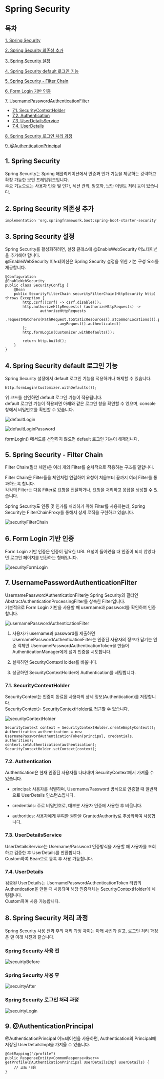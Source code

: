 # Spring Security

## 목차

[1. Spring Security](#1-spring-security)

[2. Spring Security 의존성 추가](#2-spring-security-의존성-추가)

[3. Spring Security 설정](#3-spring-security-설정)

[4. Spring Security default 로그인 기능](#4-spring-security-default-로그인-기능)

[5. Spring Security - Filter Chain](#5-spring-security---filter-chain)

[6. Form Login 기반 인증](#6-form-login-기반-인증)

[7. UsernamePasswordAuthenticationFilter](#7-usernamepasswordauthenticationfilter)
- [7.1. SecurityContextHolder](#71-securitycontextholder)
- [7.2. Authentication](#72-authentication)
- [7.3. UserDetailsService](#73-userdetailsservice)
- [7.4. UserDetails](#74-userdetails)

[8. Spring Security 로그인 처리 과정](#8-spring-security-처리-과정)

[9. @AuthenticationPrincipal](#9-authenticationprincipal)

## 1. Spring Security

Spring Security는 Spring 애플리케이션에서 인증과 인가 기능을 제공하는 강력하고 확장 가능한 보안 프레임워크입니다.<br>
주요 기능으로는 사용자 인증 및 인가, 세션 관리, 암호화, 보안 이벤트 처리 등이 있습니다.

## 2. Spring Security 의존성 추가

```
implementation 'org.springframework.boot:spring-boot-starter-security'
```

## 3. Spring Security 설정

Spring Security를 활성화하려면, 설정 클래스에 @EnableWebSecurity 어노테이션을 추가해야 합니다.<br>
@EnableWebSecurity 어노테이션은 Spring Security 설정을 위한 기본 구성 요소를 제공합니다.

```
@Configuration
@EnableWebSecurity
public class SecurityConfig {
    @Bean
    public SecurityFilterChain securityFilterChain(HttpSecurity http) throws Exception {
        http.csrf((csrf) -> csrf.disable());
        http.authorizeHttpRequests( (authorizeHttpRequests) ->
                authorizeHttpRequests
                        .requestMatchers(PathRequest.toStaticResources().atCommonLocations()).permitAll()
                        .anyRequest().authenticated()
        );
        http.formLogin(Customizer.withDefaults());
        
        return http.build();
    }
}
```

## 4. Spring Security default 로그인 기능

Spring Security 설정에서 default 로그인 기능을 적용하거나 해제할 수 있습니다.

```
http.formLogin(Customizer.withDefaults());
```

위 코드를 선언하면 default 로그인 기능이 적용됩니다.<br>
default 로그인 기능이 적용되면 아래와 같은 로그인 창을 확인할 수 있으며, console 창에서 비밀번호를 확인할 수 있습니다.

![defaultLogin](../img/defaultLogin.png)

![defaultLoginPassword](../img/defaultLoginPassword.png)

formLogin() 메서드를 선언하지 않으면 default 로그인 기능이 해제됩니다.

## 5. Spring Security - Filter Chain

Filter Chain(필터 체인)은 여러 개의 Filter를 순차적으로 적용하는 구조를 말합니다.

Filter Chain은 Filter들을 체인처럼 연결하여 요청이 처음부터 끝까지 여러 Filter를 통과하도록 합니다.<br>
각각의 Filter는 다음 Filter로 요청을 전달하거나, 요청을 처리하고 응답을 생성할 수 있습니다.

Spring Security도 인증 및 인가를 처리하기 위해 Filter를 사용하는데, Spring Security는 FilterChainProxy를 통해서 상세 로직을 구현하고 있습니다.

![securityFilterChain](../img/securityFilterChain.png)

## 6. Form Login 기반 인증

Form Login 기반 인증은 인증이 필요한 URL 요청이 들어왔을 때 인증이 되지 않았다면 로그인 페이지를 반환하는 형태입니다.

![securityFormLogin](../img/securityFormLogin.png)

## 7. UsernamePasswordAuthenticationFilter

UsernamePasswordAuthenticationFilter는 Spring Security의 필터인 AbstractAuthenticationProcessingFilter를 상속한 Filter입니다.<br>
기본적으로 Form Login 기반을 사용할 때 username과 password를 확인하여 인증합니다.

![usernamePasswordAuthenticationFilter](../img/usernamePasswordAuthenticationFilter.PNG)

1. 사용자가 username과 password를 제출하면 UsernamePasswordAuthenticationFilter는 인증된 사용자의 정보가 담기는 인증 객체인 UsernamePasswordAuthenticationToken을 만들어 AuthenticationManager에게 넘겨 인증을 시도합니다.

2. 실패하면 SecurityContextHolder를 비웁니다.

3. 성공하면 SecurityContextHolder에 Authentication를 세팅합니다.

### 7.1. SecurityContextHolder

SecurityContext는 인증이 완료된 사용자의 상세 정보(Authentication)를 저장합니다.<br>
SecurityContext는 SecurityContextHolder로 접근할 수 있습니다.

![securityContextHolder](../img/securityContextHolder.PNG)

```
SecurityContext context = SecurityContextHolder.createEmptyContext();
Authentication authentication = new UsernamePasswordAuthenticationToken(principal, credentials, authorities);
context.setAuthentication(authentication);
SecurityContextHolder.setContext(context);
```

### 7.2. Authentication

Authentication은 현재 인증된 사용자를 나타내며 SecurityContext에서 가져올 수 있습니다.

- principal: 사용자를 식별하며, Username/Password 방식으로 인증할 때 일반적으로 UserDetails 인스턴스입니다.

- credentials: 주로 비밀번호로, 대부분 사용자 인증에 사용한 후 비웁니다.

- authorities: 사용자에게 부여한 권한을 GrantedAuthority로 추상화하여 사용합니다.

### 7.3. UserDetailsService

UserDetailsService는 Username/Password 인증방식을 사용할 때 사용자를 조회하고 검증한 후 UserDetails를 반환합니다.<br>
Custom하여 Bean으로 등록 후 사용 가능합니다.

### 7.4. UserDetails

검증된 UserDetails는 UsernamePasswordAuthenticationToken 타입의 Authentication을 만들 때 사용되며 해당 인증객체는 SecurityContextHolder에 세팅됩니다.<br>
Custom하여 사용 가능합니다.

## 8. Spring Security 처리 과정

Spring Security 사용 전과 후의 처리 과정 차이는 아래 사진과 같고, 로그인 처리 과정은 맨 아래 사진과 같습니다.

### Spring Security 사용 전

![secuirtyBefore](../img/secuirtyBefore.png)

### Spring Security 사용 후

![secuirtyAfter](../img/secuirtyAfter.png)

### Spring Security 로그인 처리 과정

![secuirtyLogin](../img/secuirtyLogin.png)

## 9. @AuthenticationPrincipal

@AuthenticationPrincipal 어노테이션을 사용하면, Authentication의 Principal에 저장된 UserDetailsImpl을 가져올 수 있습니다.

```
@GetMapping("/profile")
public ResponseEntity<CommonResponse<User>> getProfile(@AuthenticationPrincipal UserDetailsImpl userDetails) {
    // 코드 내용
}
```